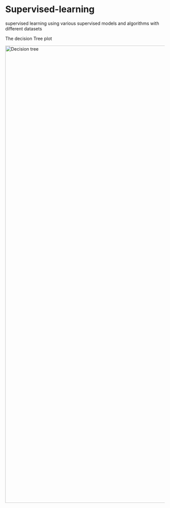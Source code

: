 # Supervised-learning
supervised learning using various supervised models and algorithms with different datasets



The decision Tree plot

<img width="1919" height="1446" alt="Decision tree" src="https://github.com/user-attachments/assets/19e24901-816a-4946-b5ce-3a000bee0113" />
